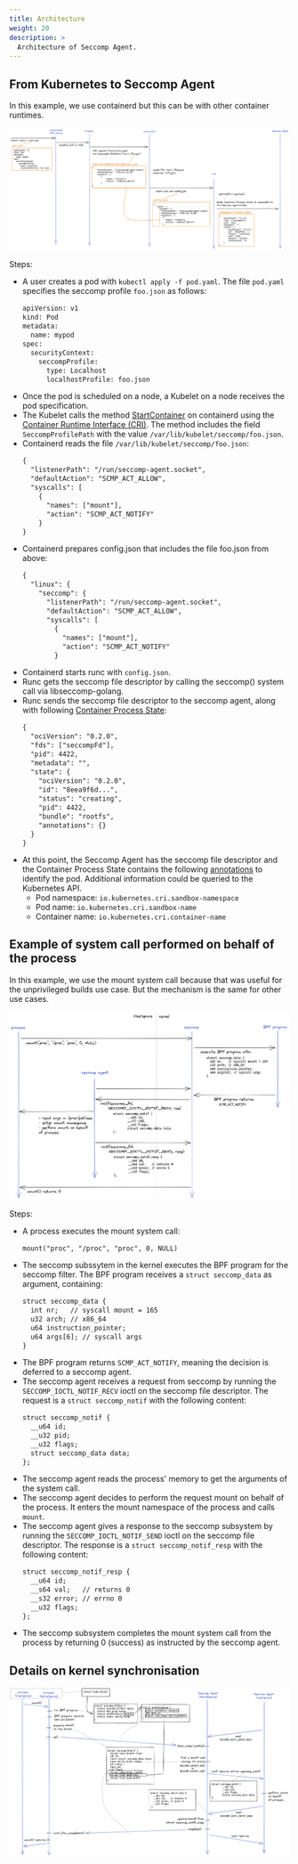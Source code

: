 ```yaml
---
title: Architecture
weight: 20
description: >
  Architecture of Seccomp Agent.
---
```



## From Kubernetes to Seccomp Agent

In this example, we use containerd but this can be with other container runtimes.

![From Kubernetes to Seccomp Agent](kubernetes-to-seccomp-agent.png "From Kubernetes to Seccomp Agent")

Steps:
- A user creates a pod with `kubectl apply -f pod.yaml`.
  The file `pod.yaml` specifies the seccomp profile `foo.json` as follows:
  ```
  apiVersion: v1
  kind: Pod
  metadata:
    name: mypod
  spec:
    securityContext:
      seccompProfile:
        type: Localhost
        localhostProfile: foo.json
  ```
- Once the pod is scheduled on a node, a Kubelet on a node receives the pod
  specification.
- The Kubelet calls the method
  [StartContainer](https://github.com/kubernetes/cri-api/blob/v0.22.0-alpha.2/pkg/apis/runtime/v1/api.proto#L65)
  on containerd using the
  [Container Runtime Interface (CRI)](https://github.com/kubernetes/cri-api).
  The method includes the field `SeccompProfilePath` with the value
  `/var/lib/kubelet/seccomp/foo.json`.
- Containerd reads the file `/var/lib/kubelet/seccomp/foo.json`:
  ```
  {
    "listenerPath": "/run/seccomp-agent.socket",
    "defaultAction": "SCMP_ACT_ALLOW",
    "syscalls": [
      {
        "names": ["mount"],
        "action": "SCMP_ACT_NOTIFY"
      }
  }
  ```
- Containerd prepares config.json that includes the file foo.json from above:
  ```
  {
    "linux": {
      "seccomp": {
        "listenerPath": "/run/seccomp-agent.socket",
        "defaultAction": "SCMP_ACT_ALLOW",
        "syscalls": [
          {
            "names": ["mount"],
            "action": "SCMP_ACT_NOTIFY"
          }
  ```
- Containerd starts runc with `config.json`.
- Runc gets the seccomp file descriptor by calling the seccomp() system call
  via libseccomp-golang.
- Runc sends the seccomp file descriptor to the seccomp agent, along with
  following
  [Container Process State](https://github.com/opencontainers/runtime-spec/blob/1c3f411f041711bbeecf35ff7e93461ea6789220/config-linux.md#containerprocessstate):
  ```
  {
    "ociVersion": "0.2.0",
    "fds": ["seccompFd"],
    "pid": 4422,
    "metadata": "",
    "state": {
      "ociVersion": "0.2.0",
      "id": "8eea9f6d...",
      "status": "creating",
      "pid": 4422,
      "bundle": "rootfs",
      "annotations": {}
    }
  }
  ```
- At this point, the Seccomp Agent has the seccomp file descriptor and the
  Container Process State contains the following
  [annotations](https://github.com/containerd/containerd/blob/v1.5.2/pkg/cri/annotations/annotations.go)
  to identify the pod. Additional information could be queried to the
  Kubernetes API.
  - Pod namespace: `io.kubernetes.cri.sandbox-namespace`
  - Pod name: `io.kubernetes.cri.sandbox-name`
  - Container name: `io.kubernetes.cri.container-name`

## Example of system call performed on behalf of the process

In this example, we use the mount system call because that was useful for the
unprivileged builds use case. But the mechanism is the same for other use
cases.

![Mount syscall with Seccomp Notify](example-syscall-mount.png "Mount syscall with Seccomp Notify")

Steps:
- A process executes the mount system call:
  ```
  mount("proc", "/proc", "proc", 0, NULL)
  ```
- The seccomp subssytem in the kernel executes the BPF program for the
  seccomp filter.
  The BPF program receives a `struct seccomp_data` as argument, containing:
  ```
  struct seccomp_data {
    int nr;   // syscall mount = 165
    u32 arch; // x86_64
    u64 instruction_pointer;
    u64 args[6]; // syscall args
  }
  ```
- The BPF program returns `SCMP_ACT_NOTIFY`, meaning the decision is deferred
  to a seccomp agent.
- The seccomp agent receives a request from seccomp by running the
  `SECCOMP_IOCTL_NOTIF_RECV` ioctl on the seccomp file descriptor. The request
  is a `struct seccomp_notif` with the following content:
  ```
  struct seccomp_notif {
    __u64 id;
    __u32 pid;
    __u32 flags;
    struct seccomp_data data;
  };
  ```
- The seccomp agent reads the process' memory to get the arguments of the
  system call.
- The seccomp agent decides to perform the request mount on behalf of the
  process. It enters the mount namespace of the process and calls `mount`.
- The seccomp agent gives a response to the seccomp subsystem by running the
  `SECCOMP_IOCTL_NOTIF_SEND` ioctl on the seccomp file descriptor. The response
  is a `struct seccomp_notif_resp` with the following content:
  ```
  struct seccomp_notif_resp {
    __u64 id;
    __s64 val;   // returns 0
    __s32 error; // errno 0
    __u32 flags;
  };
  ```
- The seccomp subsystem completes the mount system call from the process by
  returning 0 (success) as instructed by the seccomp agent.

## Details on kernel synchronisation

![Kernel synchronisation](seccomp-notify-kernel-synchronisation.png "Kernel synchronisation")
